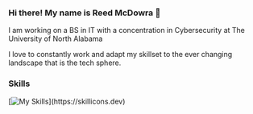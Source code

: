 ### Hi there! My name is Reed McDowra 👋

I am working on a BS in IT with a concentration in Cybersecurity at The University of North Alabama 

I love to constantly work and adapt my skillset to the ever changing landscape that is the tech sphere. 

### Skills 

[![My Skills](https://skillicons.dev/icons?i=js,html,css,bootstrap,eclipse,github,python,jquery,linkedin,)](https://skillicons.dev)
<!--
**RMcDowra/RMcDowra** is a ✨ _special_ ✨ repository because its `README.md` (this file) appears on your GitHub profile.

Here are some ideas to get you started:

- 🔭 I’m currently working on ...
- 🌱 I’m currently learning ...
- 👯 I’m looking to collaborate on ...
- 🤔 I’m looking for help with ...
- 💬 Ask me about ...
- 📫 How to reach me: ...
- 😄 Pronouns: ...
- ⚡ Fun fact: ...
-->
